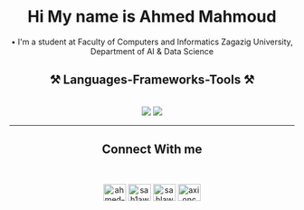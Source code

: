<h1 align="center">Hi My name is Ahmed Mahmoud</h1>

<div align="center">
 <p>&bull; I'm a student at Faculty of Computers and Informatics Zagazig University, Department of AI & Data Science</p>
 </div>

 
<h2 align="center">⚒️ Languages-Frameworks-Tools ⚒️</h2>
<br/>
<div align="center">
    <img src="https://skillicons.dev/icons?i=c,java,vscode,github,git,r" />
    <img src="https://skillicons.dev/icons?i=python,mysql,tensorflow,pytorch,sklearn,docker" /><br>
</div>

<hr>
<h2 align="center">Connect With me</h2>
<br/>
<p align='center'>
<a href="https://www.linkedin.com/in/ahmed-mahmoud-966399245" target="blank"><img align="center" src="https://raw.githubusercontent.com/rahuldkjain/github-profile-readme-generator/master/src/images/icons/Social/linked-in-alt.svg" alt="ahmed-mahmoud-966399245" height="30" width="40" /></a>
<a href="https://www.kaggle.com/sah1awy" target="blank"><img align="center" src="https://raw.githubusercontent.com/rahuldkjain/github-profile-readme-generator/master/src/images/icons/Social/kaggle.svg" alt="sah1awy" height="30" width="40" /></a>
<a href="https://codeforces.com/profile/sahlawy" target="blank"><img align="center" src="https://raw.githubusercontent.com/rahuldkjain/github-profile-readme-generator/master/src/images/icons/Social/codeforces.svg" alt="sahlawy" height="30" width="40" /></a>
<a href="https://instagram.com/axionc" target="blank"><img align="center" src="https://raw.githubusercontent.com/rahuldkjain/github-profile-readme-generator/master/src/images/icons/Social/instagram.svg" alt="axionc" height="30" width="40" /></a>
